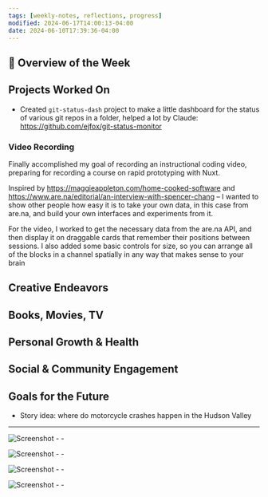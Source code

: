 ```yaml
---
tags: [weekly-notes, reflections, progress]
modified: 2024-06-17T14:00:13-04:00
date: 2024-06-10T17:39:36-04:00
---
```


## 🌟 Overview of the Week


## Projects Worked On
- Created `git-status-dash` project to make a little dashboard for the status of various git repos in a folder, helped a lot by Claude: <https://github.com/ejfox/git-status-monitor>

### Video Recording

Finally accomplished my goal of recording an instructional coding video, preparing for recording a course on rapid prototyping with Nuxt.

Inspired by <https://maggieappleton.com/home-cooked-software> and <https://www.are.na/editorial/an-interview-with-spencer-chang> – I wanted to show other people how easy it is to take your own data, in this case from are.na, and build your own interfaces and experiments from it.

For the video, I worked to get the necessary data from the are.na API, and then display it on draggable cards that remember their positions between sessions. I also added some basic controls for size, so you can arrange all of the blocks in a channel spatially in any way that makes sense to your brain

## Creative Endeavors


## Books, Movies, TV


## Personal Growth & Health


## Social & Community Engagement


## Goals for the Future

- Story idea: where do motorcycle crashes happen in the Hudson Valley
<!-- Set Specific, Measurable, Achievable, Relevant, and Time-bound goals or intentions for the upcoming week. -->

---

![Screenshot - - ](http://res.cloudinary.com/ejf/image/upload/v1718126253/Screenshot_2024-06-11_at_1.17.22_PM.png)

![Screenshot - - ](http://res.cloudinary.com/ejf/image/upload/v1718209833/Screenshot_2024-06-12_at_12.30.21_PM.png)

![Screenshot - - ](http://res.cloudinary.com/ejf/image/upload/v1718210031/Screenshot_2024-06-12_at_12.33.37_PM.png)

![Screenshot - - ](http://res.cloudinary.com/ejf/image/upload/v1718226055/Screenshot_2024-06-12_at_5.00.41_PM.png)
